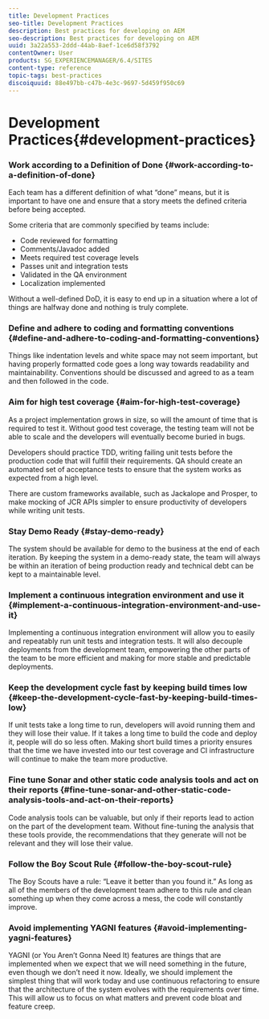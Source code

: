 ```yaml
---
title: Development Practices
seo-title: Development Practices
description: Best practices for developing on AEM
seo-description: Best practices for developing on AEM
uuid: 3a22a553-2ddd-44ab-8aef-1ce6d58f3792
contentOwner: User
products: SG_EXPERIENCEMANAGER/6.4/SITES
content-type: reference
topic-tags: best-practices
discoiquuid: 88e497bb-c47b-4e3c-9697-5d459f950c69
---
```


# Development Practices{#development-practices}

### Work according to a Definition of Done {#work-according-to-a-definition-of-done}

Each team has a different definition of what “done” means, but it is important to have one and ensure that a story meets the defined criteria before being accepted.

Some criteria that are commonly specified by teams include:

* Code reviewed for formatting
* Comments/Javadoc added
* Meets required test coverage levels
* Passes unit and integration tests
* Validated in the QA environment
* Localization implemented

Without a well-defined DoD, it is easy to end up in a situation where a lot of things are halfway done and nothing is truly complete.

### Define and adhere to coding and formatting conventions {#define-and-adhere-to-coding-and-formatting-conventions}

Things like indentation levels and white space may not seem important, but having properly formatted code goes a long way towards readability and maintainability. Conventions should be discussed and agreed to as a team and then followed in the code.

### Aim for high test coverage  {#aim-for-high-test-coverage}

As a project implementation grows in size, so will the amount of time that is required to test it. Without good test coverage, the testing team will not be able to scale and the developers will eventually become buried in bugs.

Developers should practice TDD, writing failing unit tests before the production code that will fulfill their requirements. QA should create an automated set of acceptance tests to ensure that the system works as expected from a high level.

There are custom frameworks available, such as Jackalope and Prosper, to make mocking of JCR APIs simpler to ensure productivity of developers while writing unit tests.

### Stay Demo Ready {#stay-demo-ready}

The system should be available for demo to the business at the end of each iteration. By keeping the system in a demo-ready state, the team will always be within an iteration of being production ready and technical debt can be kept to a maintainable level.

### Implement a continuous integration environment and use it {#implement-a-continuous-integration-environment-and-use-it}

Implementing a continuous integration environment will allow you to easily and repeatably run unit tests and integration tests. It will also decouple deployments from the development team, empowering the other parts of the team to be more efficient and making for more stable and predictable deployments.

### Keep the development cycle fast by keeping build times low {#keep-the-development-cycle-fast-by-keeping-build-times-low}

If unit tests take a long time to run, developers will avoid running them and they will lose their value. If it takes a long time to build the code and deploy it, people will do so less often. Making short build times a priority ensures that the time we have invested into our test coverage and CI infrastructure will continue to make the team more productive.

### Fine tune Sonar and other static code analysis tools and act on their reports {#fine-tune-sonar-and-other-static-code-analysis-tools-and-act-on-their-reports}

Code analysis tools can be valuable, but only if their reports lead to action on the part of the development team. Without fine-tuning the analysis that these tools provide, the recommendations that they generate will not be relevant and they will lose their value.

### Follow the Boy Scout Rule {#follow-the-boy-scout-rule}

The Boy Scouts have a rule: “Leave it better than you found it.” As long as all of the members of the development team adhere to this rule and clean something up when they come across a mess, the code will constantly improve.

### Avoid implementing YAGNI features {#avoid-implementing-yagni-features}

YAGNI (or You Aren’t Gonna Need It) features are things that are implemented when we expect that we will need something in the future, even though we don’t need it now. Ideally, we should implement the simplest thing that will work today and use continuous refactoring to ensure that the architecture of the system evolves with the requirements over time. This will allow us to focus on what matters and prevent code bloat and feature creep.
